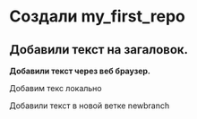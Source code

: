 ﻿# Создали my_first_repo

## Добавили текст на загаловок.

__Добавили текст через веб браузер.__

Добавим текс локально 


Добавили текст в новой ветке newbranch

